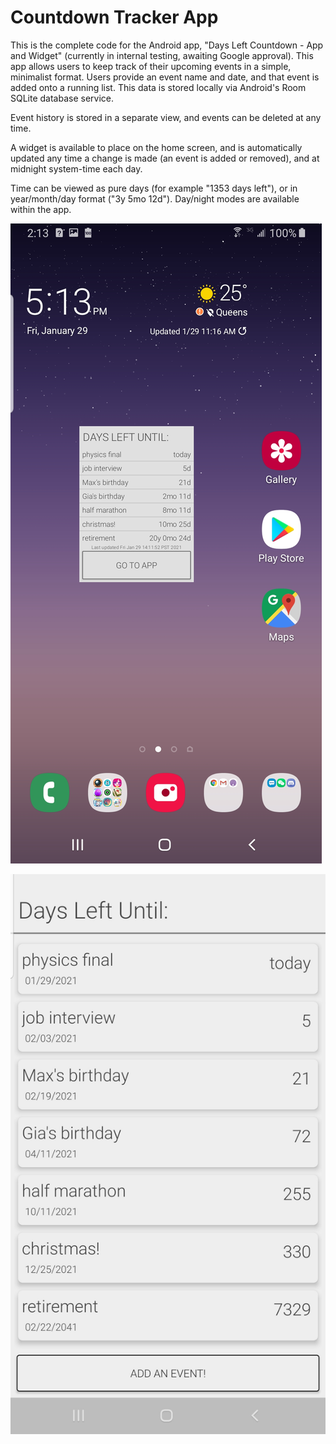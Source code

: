# Countdown Tracker App

This is the complete code for the Android app, "Days Left Countdown - App and Widget" (currently in internal testing, awaiting Google approval). This app allows users to keep track of their upcoming events in a simple, minimalist format.
Users provide an event name and date, and that event is added onto a running list. This data is stored locally via Android's Room SQLite database service.

Event history is stored in a separate view, and events can be deleted at any time.

A widget is available to place on the home screen, and is automatically updated any time a change is made (an event is added or removed), and at midnight system-time each day.

Time can be viewed as pure days (for example "1353 days left"), or in year/month/day format ("3y 5mo 12d"). Day/night modes are available within the app.


![alt text](https://github.com/mtung0219/countdowntracker/blob/master/zScreenshot_20210129-141318_One%20UI%20Home.jpg?raw=true)

![alt text](https://github.com/mtung0219/countdowntracker/blob/master/phone_screenshot_2_9by16.jpeg?raw=true)
